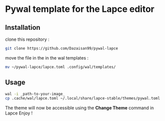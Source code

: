 # Pywal template for the Lapce editor

## Installation
clone this repository :
```bash
git clone https://github.com/Dazaisan99/pywal-lapce
```
move the file in the in the wal templates :
```bash
mv ~/pywal-lapce/lapce.toml .config/wal/templates/
```

## Usage
```bash
wal -i _path-to-your-image_
cp .cache/wal/lapce.toml ~/.local/share/lapce-stable/themes/pywal.toml
```

The theme will now be accessible using the **Change Theme** command in Lapce
Enjoy !
